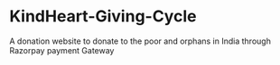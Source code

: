 # KindHeart-Giving-Cycle
A donation website to donate to the poor and orphans in India through Razorpay payment Gateway
